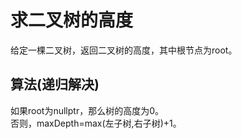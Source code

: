 # 求二叉树的高度
给定一棵二叉树，返回二叉树的高度，其中根节点为root。

## 算法(递归解决)
如果root为nullptr，那么树的高度为0。  
否则，maxDepth=max(左子树,右子树)+1。  
